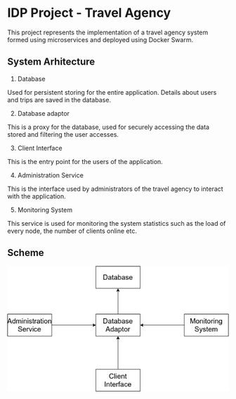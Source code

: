 
# IDP Project - Travel Agency

This project represents the implementation of a travel agency system formed using microservices and deployed using Docker Swarm.

## System Arhitecture
1. Database

Used for persistent storing for the entire application. Details about users and trips are saved in the database.

2. Database adaptor

This is a proxy for the database, used for securely accessing the data stored and filtering the user accesses. 

3. Client Interface

This is the entry point for the users of the application.

4. Administration Service

This is the interface used by administrators of the travel agency to interact with the application.

5. Monitoring System

This service is used for monitoring the system statistics such as the load of every node, the number of clients online etc.

## Scheme

![Image description](./img/diagram.png?raw=true)
